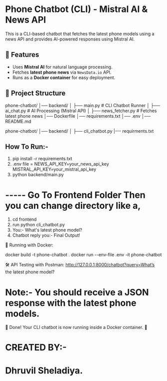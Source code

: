 # Phone Chatbot (CLI) - Mistral AI & News API

This is a CLI-based chatbot that fetches the latest phone models using a news API and provides AI-powered responses using Mistral AI.

## 🚀 Features
- Uses **Mistral AI** for natural language processing.
- Fetches **latest phone news** via `NewsData.io` API.
- Runs as a **Docker container** for easy deployment.

## 📂 Project Structure
phone-chatbot/ │── backend/ │ ├── main.py # CLI Chatbot Runner │ ├── ai_chat.py # AI Processing (Mistral API) │ ├── news_fetcher.py # Fetches latest phone news │── Dockerfile │── requirements.txt │── .env │── README.md

phone-chatbot/ │── backend/ │ ├── cli_chatbot.py |--- requirments.txt

## How To Run:- 
1. pip install -r requirements.txt
2. .env file =
 NEWS_API_KEY=your_news_api_key
 MISTRAL_API_KEY=your_mistral_api_key
3. python backend/main.py

# ----- Go To Frontend Folder Then you can change directory like a,
1. cd frontend 
2. run python cli_chatbot.py
3. You:- What's latest phone model?
4. Chatbot reply you:- Final Output!  

🐳 Running with Docker:

docker build -t phone-chatbot .
docker run --env-file .env -it phone-chatbot

🛠 API Testing with Postman:
http://127.0.0.1:8000/chatbot?query=What’s the latest phone model?
# Note:- You should receive a JSON response with the latest phone models.

🎉 Done! Your CLI chatbot is now running inside a Docker container. 🚀


# CREATED BY:- 
#    Dhruvil Sheladiya.



                
